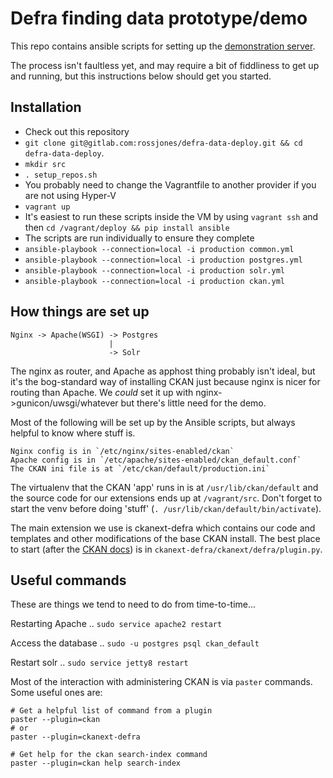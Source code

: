 # Defra finding data prototype/demo

This repo contains ansible scripts for setting up the [demonstration server](http://dd-find-proto.ukwest.cloudapp.azure.com/).

The process isn't faultless yet, and may require a bit of fiddliness to get up and running, but this instructions below should get you started.

## Installation

* Check out this repository
* `git clone git@gitlab.com:rossjones/defra-data-deploy.git && cd defra-data-deploy`.
* `mkdir src`
* `. setup_repos.sh`
* You probably need to change the Vagrantfile to another provider if you are not using Hyper-V
* `vagrant up`
* It's easiest to run these scripts inside the VM by using `vagrant ssh` and then `cd /vagrant/deploy && pip install ansible`
* The scripts are run individually to ensure they complete
* `ansible-playbook --connection=local -i production common.yml`
* `ansible-playbook --connection=local -i production postgres.yml`
* `ansible-playbook --connection=local -i production solr.yml`
* `ansible-playbook --connection=local -i production ckan.yml`

## How things are set up

```
Nginx -> Apache(WSGI) -> Postgres
                      |
                      -> Solr
```

The nginx as router, and Apache as apphost thing probably isn't ideal, but it's the bog-standard way of installing CKAN just because nginx is nicer for routing than Apache.  We _could_ set it up with nginx->gunicon/uwsgi/whatever but there's little need for the demo.

Most of the following will be set up by the Ansible scripts, but always helpful to know where stuff is.

    Nginx config is in `/etc/nginx/sites-enabled/ckan`
    Apache config is in `/etc/apache/sites-enabled/ckan_default.conf`
    The CKAN ini file is at `/etc/ckan/default/production.ini`

The virtualenv that the CKAN 'app' runs in is at `/usr/lib/ckan/default` and the source code for our extensions ends up at `/vagrant/src`. Don't forget to start the venv before doing 'stuff' (`. /usr/lib/ckan/default/bin/activate`).

The main extension we use is ckanext-defra which contains our code and templates and other modifications of the base CKAN install. The best place to start (after the [CKAN docs](https://docs.ckan.org/en/2.8/))  is in `ckanext-defra/ckanext/defra/plugin.py`.

## Useful commands

These are things we tend to need to do from time-to-time...

Restarting Apache .. `sudo service apache2 restart`

Access the database .. `sudo -u postgres psql ckan_default`

Restart solr .. `sudo service jetty8 restart`

Most of the interaction with administering CKAN is via `paster` commands.  Some useful ones are:

```
# Get a helpful list of command from a plugin
paster --plugin=ckan
# or
paster --plugin=ckanext-defra

# Get help for the ckan search-index command
paster --plugin=ckan help search-index
```
